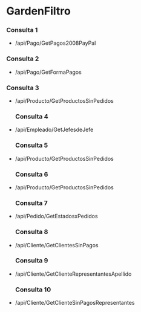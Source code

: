 # GardenFiltro
### Consulta 1
- /api/Pago/GetPagos2008PayPal
### Consulta 2

- /api/Pago/GetFormaPagos
### Consulta 3

- /api/Producto/GetProductosSinPedidos
  ### Consulta 4

- /api/Empleado/GetJefesdeJefe
  ### Consulta 5

- /api/Producto/GetProductosSinPedidos
   ### Consulta 6

- /api/Producto/GetProductosSinPedidos
     ### Consulta 7

- /api/Pedido/GetEstadosxPedidos
  ### Consulta 8

- /api/Cliente/GetClientesSinPagos
  ### Consulta 9

- /api/Cliente/GetClienteRepresentantesApellido
  ### Consulta 10

- /api/Cliente/GetClienteSinPagosRepresentantes
  
